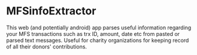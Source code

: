 # MFSinfoExtractor
This web (and potentially android) app parses useful information regarding your MFS transactions such as trx ID, amount, date etc from pasted or parsed text messages. Useful for charity organizations for keeping record of all their donors' contributions. 
